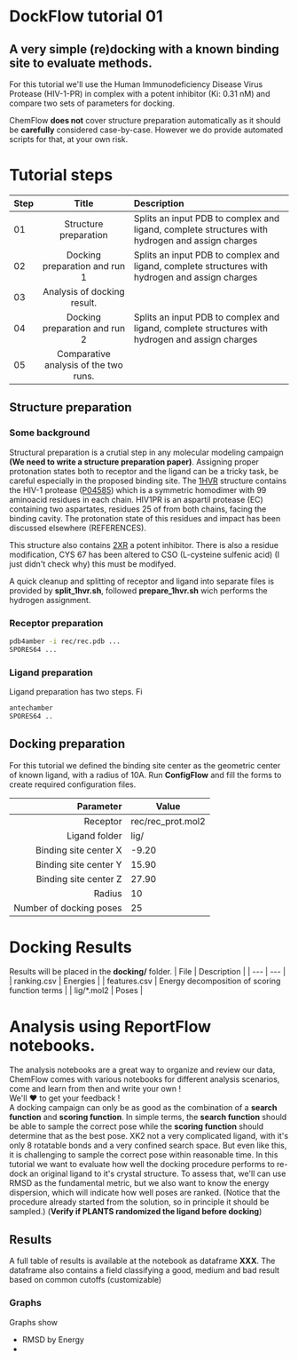 # **DockFlow** tutorial 01
## A very simple (re)docking with a known binding site to evaluate methods.

 For this tutorial we'll use the Human Immunodeficiency Disease Virus Protease (HIV-1-PR) in complex with a potent inhibitor (Ki: 0.31 nM) and compare two sets of parameters for docking.  

ChemFlow **does not** cover structure preparation automatically as it should be **carefully** considered case-by-case.
However we do provide automated scripts for that, at your own risk.
 
 # Tutorial steps
|Step|            Title      |  Description |
|----|:-------------:|:------|
| 01 | Structure preparation | Splits an input PDB to complex and ligand, complete structures with hydrogen and assign charges |
| 02 | Docking preparation and run 1 | Splits an input PDB to complex and ligand, complete structures with hydrogen and assign charges |
| 03 | Analysis of docking result.
| 04 | Docking preparation and run 2 | Splits an input PDB to complex and ligand, complete structures with hydrogen and assign charges |
| 05 | Comparative analysis of the two runs.

## Structure preparation
### Some background
Structural preparation is a crutial step in any molecular modeling campaign **(We need to write a structure preparation paper)**. Assigning proper protonation states both to receptor and the ligand can be a tricky task, be careful especially in the proposed binding site.
The [1HVR](http://www.rcsb.org/pdb/explore.do?structureId=1hvr "1HVR's on PDB") structure contains the HIV-1 protease ([P04585](http://www.uniprot.org/uniprot/P04585 "Uniprot for HIV-1 PR")) which is a symmetric homodimer with 99 aminoacid residues in each chain. 
HIV1PR is an aspartil protease (EC) containing two aspartates, residues 25 of from both chains, facing the binding cavity. 
The protonation state of this residues and impact has been discussed elsewhere (REFERENCES).

This structure also contains [2XR](https://www4.rcsb.org/ligand/XK2 "[4R-(4ALPHA,5ALPHA,6BETA,7BETA)]-HEXAHYDRO- 5,6-DIHYDROXY-1,3-BIS[2-NAPHTHYL-METHYL]- 4,7-BIS(PHENYLMETHYL)-2H-1,3-DIAZEPIN-2-ONE") a potent inhibitor.
There is also a residue modification, CYS 67 has been altered to CSO (L-cysteine sulfenic acid) (I just didn't check why) this must be modifyed.

A quick cleanup and splitting of receptor and ligand into separate files is provided by **split_1hvr.sh**, followed **prepare_1hvr.sh** wich performs the hydrogen assignment.

### Receptor preparation
```bash
pdb4amber -i rec/rec.pdb ... 
SPORES64 ...
```

### Ligand preparation
Ligand preparation has two steps. Fi
```bash
antechamber
SPORES64 ..
```
## Docking preparation
For this tutorial we defined the binding site center as the geometric center of known ligand, with a radius of 10A.
Run **ConfigFlow** and fill the forms to create required configuration files.

| Parameter  | Value |
|---:|---|
|Receptor | rec/rec_prot.mol2 |
|Ligand folder | lig/ |
| Binding site center X | -9.20 | 
| Binding site center Y | 15.90 | 
| Binding site center Z | 27.90 | 
| Radius | 10 |
| Number of docking poses | 25 | 

# Docking Results
Results will be placed in the **docking/** folder.
| File | Description | 
| --- | --- | 
| ranking.csv | Energies | 
| features.csv | Energy decomposition of scoring function terms |
| lig/*.mol2 | Poses | 

# Analysis using ReportFlow notebooks.
The analysis notebooks are a great way to organize and review our data, ChemFlow comes with various notebooks for different analysis scenarios, come and learn from then and write your own !  
We'll :heart: to get your feedback !  
A docking campaign can only be as good as the combination of a **search function** and **scoring function**. In simple terms, the **search function** should be able to sample the correct pose while the **scoring function** should determine that as the best pose. XK2 not a very complicated ligand, with it's only 8 rotatable bonds and a very confined search space. But even like this, it is challenging to sample the correct pose within reasonable time.
In this tutorial we want to evaluate how well the docking procedure performs to re-dock an original ligand to it's crystal structure. 
To assess that, we'll can use RMSD as the fundamental metric, but we also want to know the energy dispersion, which will indicate how well poses are ranked.
(Notice that the procedure already started from the solution, so in principle it should be sampled.)
(**Verify if PLANTS randomized the ligand before docking**)

## Results
A full table of results is available at the notebook as dataframe **XXX**. The dataframe also contains a field classifying a good, medium and bad result based on common cutoffs (customizable)

### Graphs
Graphs show 
* RMSD by Energy
*
